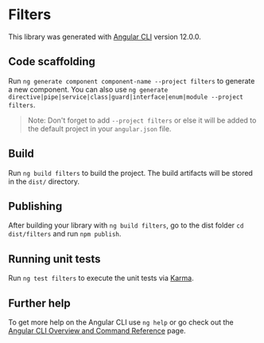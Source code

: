 # Filters

This library was generated with [Angular CLI](https://github.com/angular/angular-cli) version 12.0.0.

## Code scaffolding

Run `ng generate component component-name --project filters` to generate a new component. You can also use `ng generate directive|pipe|service|class|guard|interface|enum|module --project filters`.
> Note: Don't forget to add `--project filters` or else it will be added to the default project in your `angular.json` file. 

## Build

Run `ng build filters` to build the project. The build artifacts will be stored in the `dist/` directory.

## Publishing

After building your library with `ng build filters`, go to the dist folder `cd dist/filters` and run `npm publish`.

## Running unit tests

Run `ng test filters` to execute the unit tests via [Karma](https://karma-runner.github.io).

## Further help

To get more help on the Angular CLI use `ng help` or go check out the [Angular CLI Overview and Command Reference](https://angular.io/cli) page.

